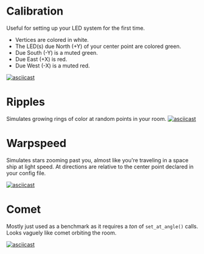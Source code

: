 # Calibration
Useful for setting up your LED system for the first time.

* Vertices are colored in white.
* The LED(s) due North (+Y) of your center point are colored green.
* Due South (-Y) is a muted green.
* Due East (+X) is red.
* Due West (-X) is a muted red.

[![asciicast](https://asciinema.org/a/683178.svg)](https://asciinema.org/a/683178)

# Ripples
Simulates growing rings of color at random points in your room.
[![asciicast](https://asciinema.org/a/683147.svg)](https://asciinema.org/a/683147)

# Warpspeed
Simulates stars zooming past you, almost like you're traveling in a space ship at light speed. At directions are relative to the center point declared in your config file.

[![asciicast](https://asciinema.org/a/683128.svg)](https://asciinema.org/a/683128)

# Comet
Mostly just used as a benchmark as it requires a *ton* of `set_at_angle()` calls. Looks vaguely like comet orbiting the room.

[![asciicast](https://asciinema.org/a/683189.svg)](https://asciinema.org/a/683189)